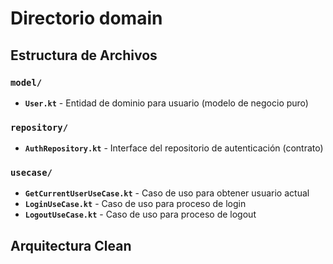     

# Directorio domain

## Estructura de Archivos

### `model/`
- **`User.kt`** - Entidad de dominio para usuario (modelo de negocio puro)

### `repository/`
- **`AuthRepository.kt`** - Interface del repositorio de autenticación (contrato)

### `usecase/`
- **`GetCurrentUserUseCase.kt`** - Caso de uso para obtener usuario actual
- **`LoginUseCase.kt`** - Caso de uso para proceso de login
- **`LogoutUseCase.kt`** - Caso de uso para proceso de logout

## Arquitectura Clean